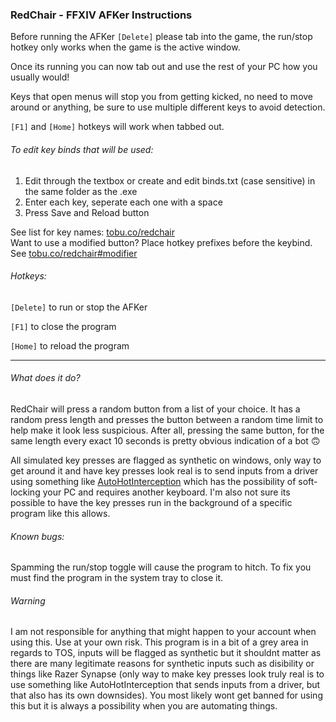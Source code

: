 ### RedChair - FFXIV AFKer Instructions

Before running the AFKer `[Delete]` please tab into the game,
the run/stop hotkey only works when the game is the active window.

Once its running you can now tab out and use the rest of your PC how you usually would!


Keys that open menus will stop you from getting kicked,
no need to move around or anything, be sure to use multiple 
different keys to avoid detection.

`[F1]` and `[Home]` hotkeys will work when tabbed out.

###### To edit key binds that will be used:
1. Edit through the textbox or create and edit binds.txt (case sensitive) 
   in the same folder as the .exe
2. Enter each key, seperate each one with a space
3. Press Save and Reload button

See list for key names: [tobu.co/redchair](https://tobu.co/redchair)  
Want to use a modified button? Place hotkey prefixes before the keybind. See [tobu.co/redchair#modifier](https://tobu.co/redchair#modifier)

###### Hotkeys:
`[Delete]` to run or stop the AFKer

`[F1]` to close the program

`[Home]` to reload the program


----------------------------------------------------------


###### What does it do?
RedChair will press a random button from a list of your choice. It has a random press length and presses the button between a random time limit to help make it look less suspicious. After all, pressing the same button, for the same length every exact 10 seconds is pretty obvious indication of a bot 🙃

All simulated key presses are flagged as synthetic on windows, only way to get around it and have key presses look real is to send inputs from a driver using something like [AutoHotInterception](https://github.com/evilC/AutoHotInterception) which has the possibility of soft-locking your PC and requires another keyboard. I'm also not sure its possible to have the key presses run in the background of a specific program like this allows.



###### Known bugs:
Spamming the run/stop toggle will cause the program to hitch.
To fix you must find the program in the system tray to close it.



###### Warning
I am not responsible for anything that might happen to your account when using this. Use at your own risk. This program is in a bit of a grey area in regards to TOS, inputs will be flagged as synthetic but it shouldnt matter as there are many legitimate reasons for synthetic inputs such as disibility or things like Razer Synapse (only way to make key presses look truly real is to use something like AutoHotInterception that sends inputs from a driver, but that also has its own downsides). You most likely wont get banned for using this but it is always a possibility when you are automating things.

